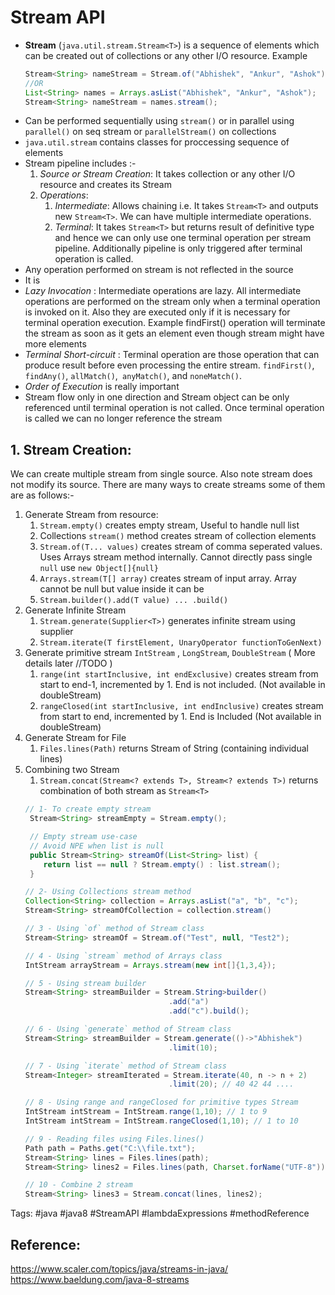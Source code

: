 # Stream API

- **Stream** (`java.util.stream.Stream<T>`) is a sequence of elements which can be created out of collections or any other I/O resource. Example 
	```java
	Stream<String> nameStream = Stream.of("Abhishek", "Ankur", "Ashok");
    //OR
	List<String> names = Arrays.asList("Abhishek", "Ankur", "Ashok");
	Stream<String> nameStream = names.stream();
	```
- Can be performed sequentially using `stream()` or in parallel using `parallel()` on seq stream or `parallelStream()` on collections
- `java.util.stream` contains classes for proccessing sequence of elements
- Stream pipeline includes :-
	1. *Source or Stream Creation*: It takes collection or any other I/O resource and creates its Stream
	2. *Operations*: 
		1. *Intermediate*: Allows chaining i.e. It takes `Stream<T>` and outputs new `Stream<T>`. We can  have multiple intermediate operations.
		2. *Terminal*: It takes `Stream<T>` but returns result of definitive type and hence we can only use one terminal operation per stream pipeline. Additionally pipeline is only triggered after terminal operation is called.
- Any operation performed on stream is not reflected in the source
- It is
- *Lazy Invocation* : Intermediate operations are lazy. All intermediate operations are performed on the stream only when a terminal operation is invoked on it. Also they are executed only if it is necessary for terminal operation execution. Example findFirst() operation will terminate the stream as soon as it gets an element even though stream might have more elements
- *Terminal Short-circuit* : Terminal operation are those operation that can produce result before even processing the entire stream. `findFirst()`, `findAny()`, `allMatch()`,` anyMatch()`, and `noneMatch()`.
- *Order of Execution* is really important 
- Stream flow only in one direction and Stream object can be only referenced until terminal operation is not called. Once terminal operation is called we can no longer reference the stream

## 1. Stream Creation:
 We can create multiple stream from single source. Also note stream does not modify its source. There are many ways to create streams some of them are as follows:-
 1. Generate Stream from resource: 
	 1. `Stream.empty()` creates empty stream, Useful to handle null list
	 2. Collections `stream()` method creates stream of collection elements
	 3. `Stream.of(T... values)` creates stream of comma seperated values. Uses Arrays stream method internally.  Cannot directly pass single `null` use `new Object[]{null}`
	 4. `Arrays.stream(T[] array)` creates stream of input array. Array cannot be null but value inside it can be
	 5. `Stream.builder().add(T value) ... .build()` 
 2.  Generate Infinite Stream
	 1. `Stream.generate(Supplier<T>)` generates infinite stream using supplier
	 2. `Stream.iterate(T firstElement, UnaryOperator functionToGenNext)`
 3. Generate primitive stream `IntStream` , `LongStream`, `DoubleStream` ( More details later //TODO )
	 1. `range(int startInclusive, int endExclusive)` creates stream from start to end-1, incremented by 1. End is not included. (Not available in doubleStream)
	 2. `rangeClosed(int startInclusive, int endInclusive)` creates stream from start to end, incremented by 1. End is Included (Not available in doubleStream)
 4. Generate Stream for File
	 1. `Files.lines(Path)` returns Stream of String (containing individual lines)
 5. Combining two Stream 
	 1. `Stream.concat(Stream<? extends T>, Stream<? extends T>)` returns combination of both stream as `Stream<T>` 
    ```java
    // 1- To create empty stream
	 Stream<String> streamEmpty = Stream.empty();
	
	 // Empty stream use-case
	 // Avoid NPE when list is null
	 public Stream<String> streamOf(List<String> list) {
		return list == null ? Stream.empty() : list.stream(); 
	 }

	// 2- Using Collections stream method
	Collection<String> collection = Arrays.asList("a", "b", "c"); 
	Stream<String> streamOfCollection = collection.stream()

	// 3 - Using `of` method of Stream class
	Stream<String> streamOf = Stream.of("Test", null, "Test2");

	// 4 - Using `stream` method of Arrays class
	IntStream arrayStream = Arrays.stream(new int[]{1,3,4});

	// 5 - Using stream builder
	Stream<String> streamBuilder = Stream.String>builder()
									.add("a")
									.add("c").build();

	// 6 - Using `generate` method of Stream class
	Stream<String> streamBuilder = Stream.generate(()->"Abhishek")
									.limit(10);

	// 7 - Using `iterate` method of Stream class
	Stream<Integer> streamIterated = Stream.iterate(40, n -> n + 2)
									.limit(20); // 40 42 44 ....

	// 8 - Using range and rangeClosed for primitive types Stream
	IntStream intStream = IntStream.range(1,10); // 1 to 9
	IntStream intStream = IntStream.rangeClosed(1,10); // 1 to 10

	// 9 - Reading files using Files.lines()
	Path path = Paths.get("C:\\file.txt"); 
	Stream<String> lines = Files.lines(path); 
	Stream<String> lines2 = Files.lines(path, Charset.forName("UTF-8"));

	// 10 - Combine 2 stream
	Stream<String> lines3 = Stream.concat(lines, lines2);
	```

Tags: #java #java8 #StreamAPI #lambdaExpressions #methodReference 

## Reference: 
https://www.scaler.com/topics/java/streams-in-java/
https://www.baeldung.com/java-8-streams